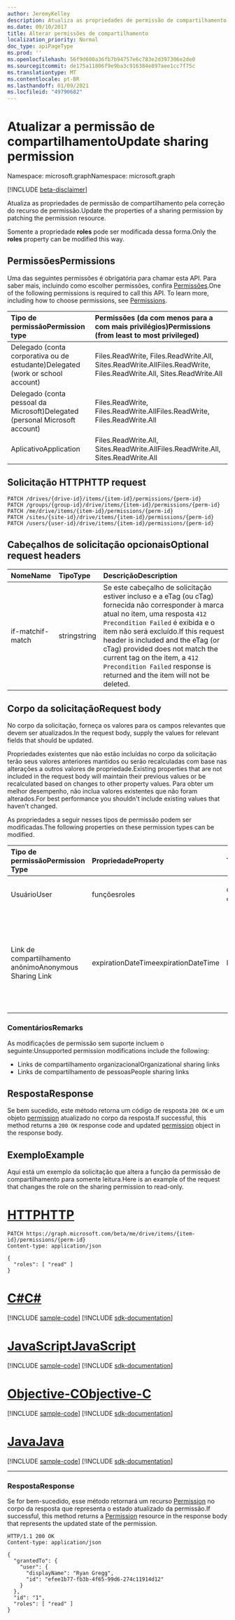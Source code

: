 ```yaml
---
author: JeremyKelley
description: Atualiza as propriedades de permissão de compartilhamento pela correção do recurso de permissão.
ms.date: 09/10/2017
title: Alterar permissões de compartilhamento
localization_priority: Normal
doc_type: apiPageType
ms.prod: ''
ms.openlocfilehash: 56f9d600a36fb7b94757e6c783e2d397306e2de0
ms.sourcegitcommit: de175a11806f9e9ba3c916384e897aee1cc7f75c
ms.translationtype: MT
ms.contentlocale: pt-BR
ms.lasthandoff: 01/09/2021
ms.locfileid: "49790682"
---
```

# <a name="update-sharing-permission"></a><span data-ttu-id="77768-103">Atualizar a permissão de compartilhamento</span><span class="sxs-lookup"><span data-stu-id="77768-103">Update sharing permission</span></span>

<span data-ttu-id="77768-104">Namespace: microsoft.graph</span><span class="sxs-lookup"><span data-stu-id="77768-104">Namespace: microsoft.graph</span></span>

[!INCLUDE [beta-disclaimer](../../includes/beta-disclaimer.md)]

<span data-ttu-id="77768-105">Atualiza as propriedades de permissão de compartilhamento pela correção do recurso de permissão.</span><span class="sxs-lookup"><span data-stu-id="77768-105">Update the properties of a sharing permission by patching the permission resource.</span></span>

<span data-ttu-id="77768-106">Somente a propriedade **roles** pode ser modificada dessa forma.</span><span class="sxs-lookup"><span data-stu-id="77768-106">Only the **roles** property can be modified this way.</span></span>

## <a name="permissions"></a><span data-ttu-id="77768-107">Permissões</span><span class="sxs-lookup"><span data-stu-id="77768-107">Permissions</span></span>

<span data-ttu-id="77768-p101">Uma das seguintes permissões é obrigatória para chamar esta API. Para saber mais, incluindo como escolher permissões, confira [Permissões](/graph/permissions-reference).</span><span class="sxs-lookup"><span data-stu-id="77768-p101">One of the following permissions is required to call this API. To learn more, including how to choose permissions, see [Permissions](/graph/permissions-reference).</span></span>

|<span data-ttu-id="77768-110">Tipo de permissão</span><span class="sxs-lookup"><span data-stu-id="77768-110">Permission type</span></span>      | <span data-ttu-id="77768-111">Permissões (da com menos para a com mais privilégios)</span><span class="sxs-lookup"><span data-stu-id="77768-111">Permissions (from least to most privileged)</span></span>              |
|:--------------------|:---------------------------------------------------------|
|<span data-ttu-id="77768-112">Delegado (conta corporativa ou de estudante)</span><span class="sxs-lookup"><span data-stu-id="77768-112">Delegated (work or school account)</span></span> | <span data-ttu-id="77768-113">Files.ReadWrite, Files.ReadWrite.All, Sites.ReadWrite.All</span><span class="sxs-lookup"><span data-stu-id="77768-113">Files.ReadWrite, Files.ReadWrite.All, Sites.ReadWrite.All</span></span>    |
|<span data-ttu-id="77768-114">Delegado (conta pessoal da Microsoft)</span><span class="sxs-lookup"><span data-stu-id="77768-114">Delegated (personal Microsoft account)</span></span> | <span data-ttu-id="77768-115">Files.ReadWrite, Files.ReadWrite.All</span><span class="sxs-lookup"><span data-stu-id="77768-115">Files.ReadWrite, Files.ReadWrite.All</span></span>    |
|<span data-ttu-id="77768-116">Aplicativo</span><span class="sxs-lookup"><span data-stu-id="77768-116">Application</span></span> | <span data-ttu-id="77768-117">Files.ReadWrite.All, Sites.ReadWrite.All</span><span class="sxs-lookup"><span data-stu-id="77768-117">Files.ReadWrite.All, Sites.ReadWrite.All</span></span> |

## <a name="http-request"></a><span data-ttu-id="77768-118">Solicitação HTTP</span><span class="sxs-lookup"><span data-stu-id="77768-118">HTTP request</span></span>

<!-- { "blockType": "ignored" } -->

```http
PATCH /drives/{drive-id}/items/{item-id}/permissions/{perm-id}
PATCH /groups/{group-id}/drive/items/{item-id}/permissions/{perm-id}
PATCH /me/drive/items/{item-id}/permissions/{perm-id}
PATCH /sites/{site-id}/drive/items/{item-id}/permissions/{perm-id}
PATCH /users/{user-id}/drive/items/{item-id}/permissions/{perm-id}
```

## <a name="optional-request-headers"></a><span data-ttu-id="77768-119">Cabeçalhos de solicitação opcionais</span><span class="sxs-lookup"><span data-stu-id="77768-119">Optional request headers</span></span>

| <span data-ttu-id="77768-120">Nome</span><span class="sxs-lookup"><span data-stu-id="77768-120">Name</span></span>          | <span data-ttu-id="77768-121">Tipo</span><span class="sxs-lookup"><span data-stu-id="77768-121">Type</span></span>   | <span data-ttu-id="77768-122">Descrição</span><span class="sxs-lookup"><span data-stu-id="77768-122">Description</span></span>                                                                                                                                                                                       |
|:--------------|:-------|:--------------------------------------------------------------------------------------------------------------------------------------------------------------------------------------------------|
| <span data-ttu-id="77768-123">if-match</span><span class="sxs-lookup"><span data-stu-id="77768-123">if-match</span></span>      | <span data-ttu-id="77768-124">string</span><span class="sxs-lookup"><span data-stu-id="77768-124">string</span></span> | <span data-ttu-id="77768-125">Se este cabeçalho de solicitação estiver incluso e a eTag (ou cTag) fornecida não corresponder à marca atual no item, uma resposta `412 Precondition Failed` é exibida e o item não será excluído.</span><span class="sxs-lookup"><span data-stu-id="77768-125">If this request header is included and the eTag (or cTag) provided does not match the current tag on the item, a `412 Precondition Failed` response is returned and the item will not be deleted.</span></span> |

## <a name="request-body"></a><span data-ttu-id="77768-126">Corpo da solicitação</span><span class="sxs-lookup"><span data-stu-id="77768-126">Request body</span></span>

<span data-ttu-id="77768-127">No corpo da solicitação, forneça os valores para os campos relevantes que devem ser atualizados.</span><span class="sxs-lookup"><span data-stu-id="77768-127">In the request body, supply the values for relevant fields that should be updated.</span></span>

<span data-ttu-id="77768-128">Propriedades existentes que não estão incluídas no corpo da solicitação terão seus valores anteriores mantidos ou serão recalculadas com base nas alterações a outros valores de propriedade.</span><span class="sxs-lookup"><span data-stu-id="77768-128">Existing properties that are not included in the request body will maintain their previous values or be recalculated based on changes to other property values.</span></span>
<span data-ttu-id="77768-129">Para obter um melhor desempenho, não inclua valores existentes que não foram alterados.</span><span class="sxs-lookup"><span data-stu-id="77768-129">For best performance you shouldn't include existing values that haven't changed.</span></span>

<span data-ttu-id="77768-130">As propriedades a seguir nesses tipos de permissão podem ser modificadas.</span><span class="sxs-lookup"><span data-stu-id="77768-130">The following properties on these permission types can be modified.</span></span>

| <span data-ttu-id="77768-131">Tipo de permissão</span><span class="sxs-lookup"><span data-stu-id="77768-131">Permission Type</span></span>        | <span data-ttu-id="77768-132">Propriedade</span><span class="sxs-lookup"><span data-stu-id="77768-132">Property</span></span> | <span data-ttu-id="77768-133">Tipo</span><span class="sxs-lookup"><span data-stu-id="77768-133">Type</span></span>              | <span data-ttu-id="77768-134">Descrição</span><span class="sxs-lookup"><span data-stu-id="77768-134">Description</span></span>                   |
|:-----------------------|:---------|:------------------|:------------------------------|
| <span data-ttu-id="77768-135">Usuário</span><span class="sxs-lookup"><span data-stu-id="77768-135">User</span></span>                   | <span data-ttu-id="77768-136">funções</span><span class="sxs-lookup"><span data-stu-id="77768-136">roles</span></span>    | <span data-ttu-id="77768-137">Coleção de cadeias de caracteres</span><span class="sxs-lookup"><span data-stu-id="77768-137">String collection</span></span> | <span data-ttu-id="77768-138">Uma matriz de tipos de permissão.</span><span class="sxs-lookup"><span data-stu-id="77768-138">An array of permission types.</span></span> |
| <span data-ttu-id="77768-139">Link de compartilhamento anônimo</span><span class="sxs-lookup"><span data-stu-id="77768-139">Anonymous Sharing Link</span></span> | <span data-ttu-id="77768-140">expirationDateTime</span><span class="sxs-lookup"><span data-stu-id="77768-140">expirationDateTime</span></span> | <span data-ttu-id="77768-141">DateTimeOffset</span><span class="sxs-lookup"><span data-stu-id="77768-141">DateTimeOffset</span></span> | <span data-ttu-id="77768-142">Um formato de yyyy-MM-ddTHH:mm:ssZ de DateTimeOffset para o tempo de expiração da permissão.</span><span class="sxs-lookup"><span data-stu-id="77768-142">A format of yyyy-MM-ddTHH:mm:ssZ of DateTimeOffset for the expiration time of the permission.</span></span> |

### <a name="remarks"></a><span data-ttu-id="77768-143">Comentários</span><span class="sxs-lookup"><span data-stu-id="77768-143">Remarks</span></span>
<span data-ttu-id="77768-144">As modificações de permissão sem suporte incluem o seguinte:</span><span class="sxs-lookup"><span data-stu-id="77768-144">Unsupported permission modifications include the following:</span></span>
- <span data-ttu-id="77768-145">Links de compartilhamento organizacional</span><span class="sxs-lookup"><span data-stu-id="77768-145">Organizational sharing links</span></span>
- <span data-ttu-id="77768-146">Links de compartilhamento de pessoas</span><span class="sxs-lookup"><span data-stu-id="77768-146">People sharing links</span></span>

## <a name="response"></a><span data-ttu-id="77768-147">Resposta</span><span class="sxs-lookup"><span data-stu-id="77768-147">Response</span></span>

<span data-ttu-id="77768-148">Se bem sucedido, este método retorna um código de resposta `200 OK` e um objeto [permission](../resources/permission.md) atualizado no corpo da resposta.</span><span class="sxs-lookup"><span data-stu-id="77768-148">If successful, this method returns a `200 OK` response code and updated [permission](../resources/permission.md) object in the response body.</span></span>

## <a name="example"></a><span data-ttu-id="77768-149">Exemplo</span><span class="sxs-lookup"><span data-stu-id="77768-149">Example</span></span>

<span data-ttu-id="77768-150">Aqui está um exemplo da solicitação que altera a função da permissão de compartilhamento para somente leitura.</span><span class="sxs-lookup"><span data-stu-id="77768-150">Here is an example of the request that changes the role on the sharing permission to read-only.</span></span>


# <a name="http"></a>[<span data-ttu-id="77768-151">HTTP</span><span class="sxs-lookup"><span data-stu-id="77768-151">HTTP</span></span>](#tab/http)
<!-- {"blockType": "request", "name": "update-permission", "@odata.type": "microsoft.graph.permission", "scopes": "files.readwrite"} -->

```http
PATCH https://graph.microsoft.com/beta/me/drive/items/{item-id}/permissions/{perm-id}
Content-type: application/json

{
  "roles": [ "read" ]
}
```
# <a name="c"></a>[<span data-ttu-id="77768-152">C#</span><span class="sxs-lookup"><span data-stu-id="77768-152">C#</span></span>](#tab/csharp)
[!INCLUDE [sample-code](../includes/snippets/csharp/update-permission-csharp-snippets.md)]
[!INCLUDE [sdk-documentation](../includes/snippets/snippets-sdk-documentation-link.md)]

# <a name="javascript"></a>[<span data-ttu-id="77768-153">JavaScript</span><span class="sxs-lookup"><span data-stu-id="77768-153">JavaScript</span></span>](#tab/javascript)
[!INCLUDE [sample-code](../includes/snippets/javascript/update-permission-javascript-snippets.md)]
[!INCLUDE [sdk-documentation](../includes/snippets/snippets-sdk-documentation-link.md)]

# <a name="objective-c"></a>[<span data-ttu-id="77768-154">Objective-C</span><span class="sxs-lookup"><span data-stu-id="77768-154">Objective-C</span></span>](#tab/objc)
[!INCLUDE [sample-code](../includes/snippets/objc/update-permission-objc-snippets.md)]
[!INCLUDE [sdk-documentation](../includes/snippets/snippets-sdk-documentation-link.md)]

# <a name="java"></a>[<span data-ttu-id="77768-155">Java</span><span class="sxs-lookup"><span data-stu-id="77768-155">Java</span></span>](#tab/java)
[!INCLUDE [sample-code](../includes/snippets/java/update-permission-java-snippets.md)]
[!INCLUDE [sdk-documentation](../includes/snippets/snippets-sdk-documentation-link.md)]

---


### <a name="response"></a><span data-ttu-id="77768-156">Resposta</span><span class="sxs-lookup"><span data-stu-id="77768-156">Response</span></span>

<span data-ttu-id="77768-157">Se for bem-sucedido, esse método retornará um recurso [Permission](../resources/permission.md) no corpo da resposta que representa o estado atualizado da permissão.</span><span class="sxs-lookup"><span data-stu-id="77768-157">If successful, this method returns a [Permission](../resources/permission.md) resource in the response body that represents the updated state of the permission.</span></span>

<!-- { "blockType": "response", "@odata.type": "microsoft.graph.permission", "truncated": true } -->

```http
HTTP/1.1 200 OK
Content-type: application/json

{
  "grantedTo": {
    "user": {
      "displayName": "Ryan Gregg",
      "id": "efee1b77-fb3b-4f65-99d6-274c11914d12"
    }
  },
  "id": "1",
  "roles": [ "read" ]
}
```

<!-- uuid: 8fcb5dbc-d5aa-4681-8e31-b001d5168d79
2015-10-25 14:57:30 UTC -->
<!--
{
  "type": "#page.annotation",
  "description": "Update an item's sharing permissions",
  "keywords": "permission, permissions, sharing, change permissions, update permission",
  "section": "documentation",
  "tocPath": "OneDrive/Item/Update permission",
  "suppressions": [
  ]
}
-->


